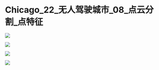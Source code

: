# Chicago_22_无人驾驶城市_08_点云分割_点特征

![](https://github.com/richieBao/python-urbanPlanning/blob/master/images/52_02.gif)

![](https://github.com/richieBao/python-urbanPlanning/blob/master/images/52_01.gif)

![](https://github.com/richieBao/python-urbanPlanning/blob/master/images/52_03.gif)

![](https://github.com/richieBao/python-urbanPlanning/blob/master/images/52_04.gif)
